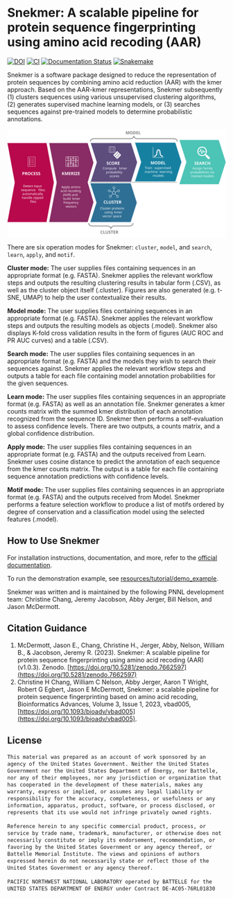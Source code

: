 # Snekmer: A scalable pipeline for protein sequence fingerprinting using amino acid recoding (AAR)

[![DOI](https://zenodo.org/badge/DOI/10.5281/zenodo.7662597.svg)](https://doi.org/10.5281/zenodo.7662597)
[![CI](https://github.com/PNNL-CompBio/Snekmer/actions/workflows/action.yml/badge.svg)](https://github.com/PNNL-CompBio/Snekmer/actions)
[![Documentation Status](https://readthedocs.org/projects/snekmer/badge/?version=latest)](https://snekmer.readthedocs.io/en/latest/?badge=latest)
[![Snakemake](https://img.shields.io/badge/snakemake-=7.0.0-brightgreen.svg?style=flat)](https://snakemake.readthedocs.io)

Snekmer is a software package designed to reduce the representation of protein sequences
by combining amino acid reduction (AAR) with the kmer approach. Based on the AAR-kmer representations,
Snekmer subsequently (1) clusters sequences using various unsupervised clustering algorithms,
(2) generates supervised machine learning models, or (3) searches sequences against pre-trained models
to determine probabilistic annotations.

<p align="center">
  <img align="center" src="resources/snekmer_workflow.svg">
</p>

There are six operation modes for Snekmer: `cluster`, `model`, and `search`, `learn`, `apply`, and `motif`.

**Cluster mode:** The user supplies files containing sequences in an appropriate format (e.g. FASTA).
Snekmer applies the relevant workflow steps and outputs the resulting clustering results in tabular form (.CSV),
as well as the cluster object itself (.cluster). Figures are also generated (e.g. t-SNE, UMAP) to help the user
contextualize their results.

**Model mode:** The user supplies files containing sequences in an appropriate format (e.g. FASTA).
Snekmer applies the relevant workflow steps and outputs the resulting models as objects (.model). Snekmer also
displays K-fold cross validation results in the form of figures (AUC ROC and PR AUC curves) and a table (.CSV).

**Search mode:** The user supplies files containing sequences in an appropriate format (e.g. FASTA)
and the models they wish to search their sequences against. Snekmer applies the relevant workflow steps
and outputs a table for each file containing model annotation probabilities for the given sequences.

**Learn mode:** The user supplies files containing sequences in an appropriate format (e.g. FASTA)
as well as an annotation file. Snekmer generates a kmer counts matrix with the summed kmer distribution
of each annotation recognized from the sequence ID. Snekmer then performs a self-evaluation to assess
confidence levels. There are two outputs, a counts matrix, and a global confidence distribution.

**Apply mode:** The user supplies files containing sequences in an appropriate format (e.g. FASTA)
and the outputs received from Learn. Snekmer uses cosine distance to predict the annotation of each
sequence from the kmer counts matrix. The output is a table for each file containing sequence annotation
predictions with confidence levels.

**Motif mode:** The user supplies files containing sequences in an appropriate format (e.g. FASTA)
and the outputs received from Model. Snekmer performs a feature selection workflow to produce a 
list of motifs ordered by degree of conservation and a classification model using the selected features (.model).

## How to Use Snekmer

For installation instructions, documentation, and more, refer to
the [official documentation](https://snekmer.readthedocs.io).

To run the demonstration example, see 
[resources/tutorial/demo_example](https://github.com/PNNL-CompBio/Snekmer/tree/main/resources/tutorial/demo_example).


Snekmer was written and is maintained by the following PNNL development team: Christine Chang, Jeremy Jacobson, Abby Jerger, Bill Nelson, and Jason McDermott.

## Citation Guidance

1. McDermott, Jason E., Chang, Christine H., Jerger, Abby, Nelson, William B., & Jacobson, Jeremy R. (2023). Snekmer: A scalable pipeline for protein sequence fingerprinting using amino acid recoding (AAR) (v1.0.3). Zenodo. [https://doi.org/10.5281/zenodo.7662597](https://doi.org/10.5281/zenodo.7662597)
2. Christine H Chang, William C Nelson, Abby Jerger, Aaron T Wright, Robert G Egbert, Jason E McDermott, Snekmer: a scalable pipeline for protein sequence fingerprinting based on amino acid recoding, Bioinformatics Advances, Volume 3, Issue 1, 2023, vbad005, [https://doi.org/10.1093/bioadv/vbad005](https://doi.org/10.1093/bioadv/vbad005).

## License

    This material was prepared as an account of work sponsored by an agency of the United States Government. Neither the United States Government nor the United States Department of Energy, nor Battelle, nor any of their employees, nor any jurisdiction or organization that has cooperated in the development of these materials, makes any warranty, express or implied, or assumes any legal liability or responsibility for the accuracy, completeness, or usefulness or any information, apparatus, product, software, or process disclosed, or represents that its use would not infringe privately owned rights.

    Reference herein to any specific commercial product, process, or service by trade name, trademark, manufacturer, or otherwise does not necessarily constitute or imply its endorsement, recommendation, or favoring by the United States Government or any agency thereof, or Battelle Memorial Institute. The views and opinions of authors expressed herein do not necessarily state or reflect those of the United States Government or any agency thereof.

    PACIFIC NORTHWEST NATIONAL LABORATORY operated by BATTELLE for the UNITED STATES DEPARTMENT OF ENERGY under Contract DE-AC05-76RL01830
